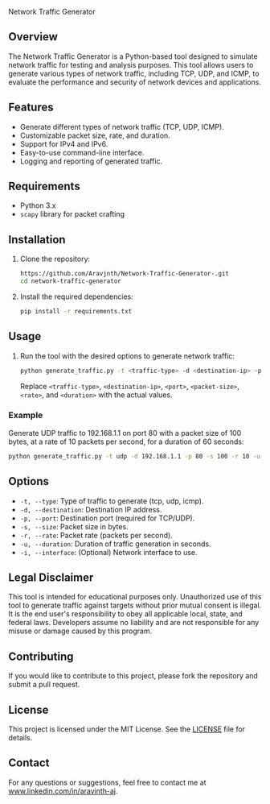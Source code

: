 Network Traffic Generator

## Overview

The Network Traffic Generator is a Python-based tool designed to simulate network traffic for testing and analysis purposes. This tool allows users to generate various types of network traffic, including TCP, UDP, and ICMP, to evaluate the performance and security of network devices and applications.

## Features

- Generate different types of network traffic (TCP, UDP, ICMP).
- Customizable packet size, rate, and duration.
- Support for IPv4 and IPv6.
- Easy-to-use command-line interface.
- Logging and reporting of generated traffic.

## Requirements

- Python 3.x
- `scapy` library for packet crafting

## Installation

1. Clone the repository:
    ```bash
    https://github.com/Aravjnth/Network-Traffic-Generator-.git
    cd network-traffic-generator
    ```

2. Install the required dependencies:
    ```bash
    pip install -r requirements.txt
    ```

## Usage

1. Run the tool with the desired options to generate network traffic:
    ```bash
    python generate_traffic.py -t <traffic-type> -d <destination-ip> -p <port> -s <packet-size> -r <rate> -u <duration>
    ```

    Replace `<traffic-type>`, `<destination-ip>`, `<port>`, `<packet-size>`, `<rate>`, and `<duration>` with the actual values.

### Example

Generate UDP traffic to 192.168.1.1 on port 80 with a packet size of 100 bytes, at a rate of 10 packets per second, for a duration of 60 seconds:

```bash
python generate_traffic.py -t udp -d 192.168.1.1 -p 80 -s 100 -r 10 -u 60
```

## Options

- `-t, --type`: Type of traffic to generate (tcp, udp, icmp).
- `-d, --destination`: Destination IP address.
- `-p, --port`: Destination port (required for TCP/UDP).
- `-s, --size`: Packet size in bytes.
- `-r, --rate`: Packet rate (packets per second).
- `-u, --duration`: Duration of traffic generation in seconds.
- `-i, --interface`: (Optional) Network interface to use.

## Legal Disclaimer

This tool is intended for educational purposes only. Unauthorized use of this tool to generate traffic against targets without prior mutual consent is illegal. It is the end user's responsibility to obey all applicable local, state, and federal laws. Developers assume no liability and are not responsible for any misuse or damage caused by this program.

## Contributing

If you would like to contribute to this project, please fork the repository and submit a pull request.

## License

This project is licensed under the MIT License. See the [LICENSE](LICENSE) file for details.

## Contact

For any questions or suggestions, feel free to contact me at www.linkedin.com/in/aravinth-aj.
